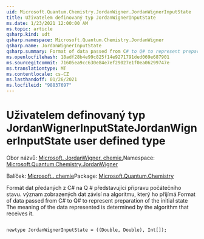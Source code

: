 ```yaml
---
uid: Microsoft.Quantum.Chemistry.JordanWigner.JordanWignerInputState
title: Uživatelem definovaný typ JordanWignerInputState
ms.date: 1/23/2021 12:00:00 AM
ms.topic: article
qsharp.kind: udt
qsharp.namespace: Microsoft.Quantum.Chemistry.JordanWigner
qsharp.name: JordanWignerInputState
qsharp.summary: Format of data passed from C# to Q# to represent preparation of the initial state The meaning of the data represented is determined by the algorithm that receives it.
ms.openlocfilehash: 18adf28b4e99c825f14e9271791ded069e687901
ms.sourcegitcommit: 71605ea9cc630e84e7ef29027e1f0ea06299747e
ms.translationtype: MT
ms.contentlocale: cs-CZ
ms.lasthandoff: 01/26/2021
ms.locfileid: "98837697"
---
```

# <a name="jordanwignerinputstate-user-defined-type"></a><span data-ttu-id="e6525-102">Uživatelem definovaný typ JordanWignerInputState</span><span class="sxs-lookup"><span data-stu-id="e6525-102">JordanWignerInputState user defined type</span></span>

<span data-ttu-id="e6525-103">Obor názvů: [Microsoft. JordanWigner. chemie.](xref:Microsoft.Quantum.Chemistry.JordanWigner)</span><span class="sxs-lookup"><span data-stu-id="e6525-103">Namespace: [Microsoft.Quantum.Chemistry.JordanWigner](xref:Microsoft.Quantum.Chemistry.JordanWigner)</span></span>

<span data-ttu-id="e6525-104">Balíček: [Microsoft.. chemie](https://nuget.org/packages/Microsoft.Quantum.Chemistry)</span><span class="sxs-lookup"><span data-stu-id="e6525-104">Package: [Microsoft.Quantum.Chemistry](https://nuget.org/packages/Microsoft.Quantum.Chemistry)</span></span>


<span data-ttu-id="e6525-105">Formát dat předaných z C# na Q # představující přípravu počátečního stavu. význam zobrazených dat závisí na algoritmu, který ho přijímá.</span><span class="sxs-lookup"><span data-stu-id="e6525-105">Format of data passed from C# to Q# to represent preparation of the initial state The meaning of the data represented is determined by the algorithm that receives it.</span></span>

```qsharp

newtype JordanWignerInputState = ((Double, Double), Int[]);
```

